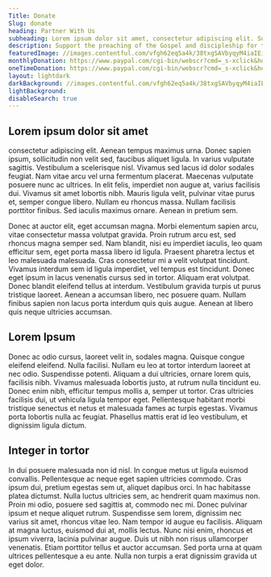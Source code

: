 ```yaml
---
Title: Donate
Slug: donate
heading: Partner With Us
subheading: Lorem ipsum dolor sit amet, consectetur adipiscing elit. Suspendisse varius enim in eros elementum tristique. Duis cursus, mi quis viverra ornare, eros dolor interdum nulla, ut commodo diam libero vitae erat. Aenean faucibus nibh et justo cursus id rutrum lorem imperdiet. Nunc ut sem vitae risus tristique posuere.
description: Support the preaching of the Gospel and discipleship for the Body of Christ today. All donations will by used to further our mission of establishing the Kingdom of God here on earth!
featuredImage: //images.contentful.com/vfgh62eq5a4k/38txgSAVbyqyM4iaIEiu8m/19493a487904837c7ba27a7109c58204/download__2_.jpg
monthlyDonation: https://www.paypal.com/cgi-bin/webscr?cmd=_s-xclick&hosted_button_id=KLR3R6BMV5RKJ
oneTimeDonation: https://www.paypal.com/cgi-bin/webscr?cmd=_s-xclick&hosted_button_id=KLR3R6BMV5RKJ
layout: lightdark
darkBackground: //images.contentful.com/vfgh62eq5a4k/38txgSAVbyqyM4iaIEiu8m/19493a487904837c7ba27a7109c58204/download__2_.jpg
lightBackground: 
disableSearch: true
---
```


## Lorem ipsum dolor sit amet

consectetur adipiscing elit. Aenean tempus maximus urna. Donec sapien ipsum, sollicitudin non velit sed, faucibus aliquet ligula. In varius vulputate sagittis. Vestibulum a scelerisque nisl. Vivamus sed lacus id dolor sodales feugiat. Nam vitae arcu vel urna fermentum placerat. Maecenas vulputate posuere nunc ac ultrices. In elit felis, imperdiet non augue at, varius facilisis dui. Vivamus sit amet lobortis nibh. Mauris ligula velit, pulvinar vitae purus et, semper congue libero. Nullam eu rhoncus massa. Nullam facilisis porttitor finibus. Sed iaculis maximus ornare. Aenean in pretium sem.

Donec at auctor elit, eget accumsan magna. Morbi elementum sapien arcu, vitae consectetur massa volutpat gravida. Proin rutrum arcu est, sed rhoncus magna semper sed. Nam blandit, nisi eu imperdiet iaculis, leo quam efficitur sem, eget porta massa libero id ligula. Praesent pharetra lectus et leo malesuada malesuada. Cras consectetur mi a velit volutpat tincidunt. Vivamus interdum sem id ligula imperdiet, vel tempus est tincidunt. Donec eget ipsum in lacus venenatis cursus sed in tortor. Aliquam erat volutpat. Donec blandit eleifend tellus at interdum. Vestibulum gravida turpis ut purus tristique laoreet. Aenean a accumsan libero, nec posuere quam. Nullam finibus sapien non lacus porta interdum quis quis augue. Aenean at libero quis neque ultricies accumsan.

<section>

## Lorem Ipsum

Donec ac odio cursus, laoreet velit in, sodales magna. Quisque congue eleifend eleifend. Nulla facilisi. Nullam eu leo at tortor interdum laoreet at nec odio. Suspendisse potenti. Aliquam a dui ultricies, ornare lorem quis, facilisis nibh. Vivamus malesuada lobortis justo, at rutrum nulla tincidunt eu. Donec enim nibh, efficitur tempus mollis a, semper ut tortor. Cras ultricies facilisis dui, ut vehicula ligula tempor eget. Pellentesque habitant morbi tristique senectus et netus et malesuada fames ac turpis egestas. Vivamus porta lobortis nulla ac feugiat. Phasellus mattis erat id leo vestibulum, et dignissim ligula dictum.

<section>

## Integer in tortor

In dui posuere malesuada non id nisl. In congue metus ut ligula euismod convallis. Pellentesque ac neque eget sapien ultricies commodo. Cras ipsum dui, pretium egestas sem ut, aliquet dapibus orci. In hac habitasse platea dictumst. Nulla luctus ultricies sem, ac hendrerit quam maximus non. Proin mi odio, posuere sed sagittis at, commodo nec mi. Donec pulvinar ipsum et neque aliquet rutrum. Suspendisse sem lorem, dignissim nec varius sit amet, rhoncus vitae leo. Nam tempor id augue eu facilisis. Aliquam at magna luctus, euismod dui at, mollis lectus. Nunc nisi enim, rhoncus et ipsum viverra, lacinia pulvinar augue. Duis ut nibh non risus ullamcorper venenatis. Etiam porttitor tellus et auctor accumsan. Sed porta urna at quam ultrices pellentesque a eu ante. Nulla non turpis a erat dignissim gravida ut eget dolor.